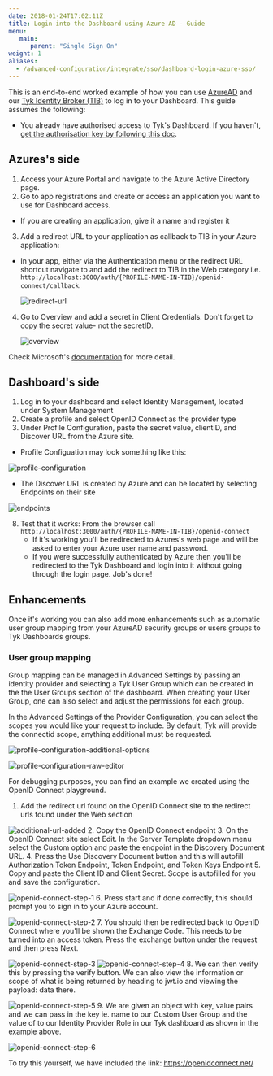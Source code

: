 ```yaml
---
date: 2018-01-24T17:02:11Z
title: Login into the Dashboard using Azure AD - Guide
menu:
   main:
      parent: "Single Sign On"
weight: 1
aliases:
  - /advanced-configuration/integrate/sso/dashboard-login-azure-sso/
---
```



This is an end-to-end worked example of how you can use [AzureAD](https://azure.microsoft.com/en-gb/services/active-directory/) and our [Tyk Identity Broker (TIB)](https://tyk.io/docs/concepts/tyk-components/identity-broker/
) to log in to your Dashboard.
This guide assumes the following:

* You already have authorised access to Tyk's Dashboard. If you haven't, [get the authorisation key by following this doc](/docs/basic-config-and-security/security/dashboard/create-users/#a-name-with-api-a-create-a-dashboard-user-with-the-api).

## Azures's side
1. Access your Azure Portal and navigate to the Azure Active Directory page.
2. Go to app registrations and create or access an application you want to use for Dashboard access.
  - If you are creating an application, give it a name and register it 
3. Add a redirect URL to your application as callback to TIB in your Azure application:
  - In your app, either via the Authentication menu or the redirect URL shortcut navigate to and add the redirect to TIB in the Web category i.e. `http://localhost:3000/auth/{PROFILE-NAME-IN-TIB}/openid-connect/callback`.

    ![redirect-url](/docs/img/azureAD/redirect-URL-1.png)
4. Go to Overview and add a secret in Client Credentials. Don't forget to copy the secret value- not the secretID. 

    ![overview](/docs/img/azureAD/overview-1.png)

Check Microsoft's [documentation](https://docs.microsoft.com/en-us/azure/active-directory/develop/quickstart-register-app) for more detail.

## Dashboard's side 
1. Log in to your dashboard and select Identity Management, located under System Management
2. Create a profile and select OpenID Connect as the provider type
3. Under Profile Configuration, paste the secret value, clientID, and Discover URL from the Azure site. 
  - Profile Configuation may look something like this:

  ![profile-configuration](/docs/img/azureAD/profile-configuration-1.png)

  - The Discover URL is created by Azure and can be located by selecting Endpoints on their site

  ![endpoints](/docs/img/azureAD/endpoints-1.png)

8. Test that it works:
   From the browser call `http://localhost:3000/auth/{PROFILE-NAME-IN-TIB}/openid-connect`
    - If it's working you'll be redirected to Azures's web page and will be asked to enter your Azure user name and password.
    - If you were successfully authenticated by Azure then you'll be redirected to the Tyk Dashboard and login into it without going through the login page. Job's done!

## Enhancements

Once it's working you can also add more enhancements such as automatic user group mapping from your AzureAD security groups or users groups to Tyk Dashboards groups.

### User group mapping
Group mapping can be managed in Advanced Settings by passing an identity provider and selecting a Tyk User Group which can be created in the the User Groups section of
the dashboard. When creating your User Group, one can also select and adjust the permissions for each group.

In the Advanced Settings of the Provider Configuration, you can select the scopes you would like your request to include. By default, Tyk will provide the connectid scope, anything additional must be requested. 

![profile-configuration-additional-options](/docs/img/azureAD/additional-options.png)

![profile-configuration-raw-editor](/docs/img/azureAD/raw-editor.png)

For debugging purposes, you can find an example we created using the OpenID Connect playground.
1. Add the redirect url found on the OpenID Connect site to the redirect urls found under the Web section

![additional-url-added](/docs/img/azureAD/openid_connect/additional_redirect_url.png)
2. Copy the OpenID Connect endpoint
3. On the OpenID Connect site select Edit. In the Server Template dropdown menu select the Custom option and paste the endpoint in the Discovery Document URL. 
4. Press the Use Discovery Document button and this will autofill Authorization Token Endpoint, Token Endpoint, and Token Keys Endpoint
5. Copy and paste the Client ID and Client Secret. Scope is autofilled for you and save the configuration.

![openid-connect-step-1](/docs/img/azureAD/openid_connect/step-1.png)
6. Press start and if done correctly, this should prompt you to sign in to your Azure account.

![openid-connect-step-2](/docs/img/azureAD/openid_connect/step-2.png)
7. You should then be redirected back to OpenID Connect where you'll be shown the Exchange Code. This needs to be turned into an access token. Press the exchange button under the request and then press Next.

![openid-connect-step-3](/docs/img/azureAD/openid_connect/step-3.png)
![openid-connect-step-4](/docs/img/azureAD/openid_connect/step-4.png)
8. We can then verify this by pressing the verify button. We can also view the information or scope of what is being returned by heading to jwt.io and viewing the payload: data there.

![openid-connect-step-5](/docs/img/azureAD/openid_connect/step-5.png)
9. We are given an object with key, value pairs and we can pass in the key ie. name to our Custom User Group and the value of to our Identity Provider Role in our Tyk dashboard as shown in the example above. 

![openid-connect-step-6](/docs/img/azureAD/openid_connect/step-6.png)

To try this yourself, we have included the link: https://openidconnect.net/